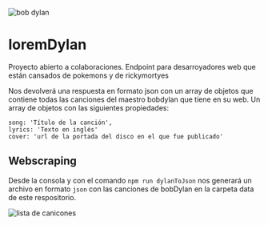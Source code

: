 ![bob dylan](https://www.bobdylan.com/wp-content/themes/icon-bobdylan/img/bob-dylan-title-small.png)


# loremDylan

Proyecto abierto a colaboraciones.
Endpoint para desarroyadores web que están cansados de pokemons y de rickymortyes

Nos devolverá una respuesta en formato json con un array de objetos que contiene todas las canciones del maestro bobdylan que tiene en su web.
Un array de objetos con las siguientes propiedades:

```
song: 'Título de la canción',
lyrics: 'Texto en inglés'
cover: 'url de la portada del disco en el que fue publicado'
```


## Webscraping

Desde la consola y con el comando ```npm run dylanToJson``` nos generará un archivo en formato ```json``` con las canciones de bobDylan en la carpeta data de este respositorio.

![lista de canicones](songsPage.png)